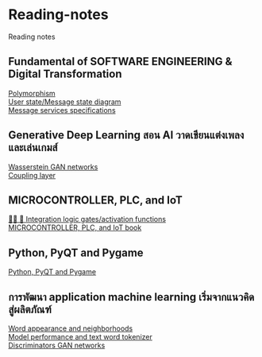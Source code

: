 # Reading-notes
Reading notes

## Fundamental of SOFTWARE ENGINEERING & Digital Transformation ##
[Polymorphism]( https://github.com/jkaewprateep/Reading-notes/blob/main/Fundamental%20of%20SOFTWARE%20ENGINEERING%20%26%20Digital%20Transformation.md ) </br>
[User state/Message state diagram]( https://github.com/jkaewprateep/Reading-notes/blob/main/Fundamental%20of%20SOFTWARE%20ENGINEERING%20%26%20Digital%20Transformation2.md ) </br>
[Message services specifications]( https://github.com/jkaewprateep/Reading-notes/blob/main/Fundamental%20of%20SOFTWARE%20ENGINEERING%20%26%20Digital%20Transformation3.md ) </br>

## Generative Deep Learning สอน AI วาดเขียนแต่งเพลงและเล่นเกมส์ ##
[Wasserstein GAN networks]( https://github.com/jkaewprateep/Reading-notes/blob/main/Generative%20Deep%20Learning%20%E0%B8%AA%E0%B8%AD%E0%B8%99%20AI%20%E0%B8%A7%E0%B8%B2%E0%B8%94%E0%B9%80%E0%B8%82%E0%B8%B5%E0%B8%A2%E0%B8%99%E0%B9%81%E0%B8%95%E0%B9%88%E0%B8%87%E0%B9%80%E0%B8%9E%E0%B8%A5%E0%B8%87%E0%B9%81%E0%B8%A5%E0%B8%B0%E0%B9%80%E0%B8%A5%E0%B9%88%E0%B8%99%E0%B9%80%E0%B8%81%E0%B8%A1%E0%B8%AA%E0%B9%8C.md ) </br>
[Coupling layer]( https://github.com/jkaewprateep/Reading-notes/blob/main/Generative%20Deep%20Learning%20%E0%B8%AA%E0%B8%AD%E0%B8%99%20AI%20%E0%B8%A7%E0%B8%B2%E0%B8%94%E0%B9%80%E0%B8%82%E0%B8%B5%E0%B8%A2%E0%B8%99%E0%B9%81%E0%B8%95%E0%B9%88%E0%B8%87%E0%B9%80%E0%B8%9E%E0%B8%A5%E0%B8%87%E0%B9%81%E0%B8%A5%E0%B8%B0%E0%B9%80%E0%B8%A5%E0%B9%88%E0%B8%99%E0%B9%80%E0%B8%81%E0%B8%A1%E0%B8%AA%E0%B9%8C2.md ) </br>

## MICROCONTROLLER, PLC, and IoT ##
[👧💬 🎈 Integration logic gates/activation functions]( https://github.com/jkaewprateep/Reading-notes/blob/main/MICROCONTROLLER%2C%20PLC%2C%20and%20IoT%20book%202.md ) </br>
[MICROCONTROLLER, PLC, and IoT book]( https://github.com/jkaewprateep/Reading-notes/blob/main/MICROCONTROLLER%2C%20PLC%2C%20and%20IoT%20book.md ) </br>

## Python, PyQT and Pygame ##
[Python, PyQT and Pygame]( https://github.com/jkaewprateep/Reading-notes/blob/main/Python%2C%20PyQT%20and%20Pygame%20book.md ) </br>

## การพัฒนา application machine learning เริ่มจากแนวคิดสู่ผลิตภัณฑ์ ##
[Word appearance and neighborhoods]( https://github.com/jkaewprateep/Reading-notes/blob/main/%E0%B8%81%E0%B8%B2%E0%B8%A3%E0%B8%9E%E0%B8%B1%E0%B8%92%E0%B8%99%E0%B8%B2%20application%20machine%20learning%20%E0%B9%80%E0%B8%A3%E0%B8%B4%E0%B9%88%E0%B8%A1%E0%B8%88%E0%B8%B2%E0%B8%81%E0%B9%81%E0%B8%99%E0%B8%A7%E0%B8%84%E0%B8%B4%E0%B8%94%E0%B8%AA%E0%B8%B9%E0%B9%88%E0%B8%9C%E0%B8%A5%E0%B8%B4%E0%B8%95%E0%B8%A0%E0%B8%B1%E0%B8%93%E0%B8%91%E0%B9%8C.md ) </br>
[Model performance and text word tokenizer]( https://github.com/jkaewprateep/Reading-notes/blob/main/%E0%B8%81%E0%B8%B2%E0%B8%A3%E0%B8%9E%E0%B8%B1%E0%B8%92%E0%B8%99%E0%B8%B2%20application%20machine%20learning%20%E0%B9%80%E0%B8%A3%E0%B8%B4%E0%B9%88%E0%B8%A1%E0%B8%88%E0%B8%B2%E0%B8%81%E0%B9%81%E0%B8%99%E0%B8%A7%E0%B8%84%E0%B8%B4%E0%B8%94%E0%B8%AA%E0%B8%B9%E0%B9%88%E0%B8%9C%E0%B8%A5%E0%B8%B4%E0%B8%95%E0%B8%A0%E0%B8%B1%E0%B8%93%E0%B8%91%E0%B9%8C2.md ) </br>
[Discriminators GAN networks]( https://github.com/jkaewprateep/Reading-notes/blob/main/%E0%B8%81%E0%B8%B2%E0%B8%A3%E0%B8%9E%E0%B8%B1%E0%B8%92%E0%B8%99%E0%B8%B2%20application%20machine%20learning%20%E0%B9%80%E0%B8%A3%E0%B8%B4%E0%B9%88%E0%B8%A1%E0%B8%88%E0%B8%B2%E0%B8%81%E0%B9%81%E0%B8%99%E0%B8%A7%E0%B8%84%E0%B8%B4%E0%B8%94%E0%B8%AA%E0%B8%B9%E0%B9%88%E0%B8%9C%E0%B8%A5%E0%B8%B4%E0%B8%95%E0%B8%A0%E0%B8%B1%E0%B8%93%E0%B8%91%E0%B9%8C3.md ) </br>
